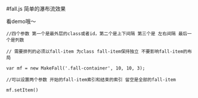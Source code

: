 #fall.js 简单的瀑布流效果

看demo哦～
  
    //四个参数 第一个是最外层的class或者id，第二个是上下间隔 第三个是 左右间隔 最后一个是列数
    
    // 需要排列的必须以fall-item 为class fall-item保持独立 不要影响fall-item的布局
    
    var mf = new MakeFall('.fall-container', 10, 10, 3);
    
    //可以设置两个参数 开始的fall-item索引和结束的索引 留空是全部的fall-item
    
    mf.setItem()

